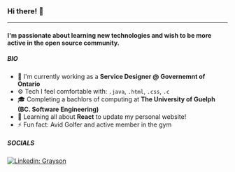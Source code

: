 ### Hi there! 👋
---
#### I'm passionate about learning new technologies and wish to be more active in the open source community. 

##### BIO
- 🏢 I'm currently working as a **Service Designer @ Governemnt of Ontario**
- ⚙️ Tech I feel comfortable with: `.java`, `.html`, `.css`, `.c`
- 🎓 Completing a bachlors of computing at **The University of Guelph (BC. Software Engineering)**
- 🌱 Learning all about **React** to update my personal website! 
- ⚡ Fun fact: Avid Golfer and active member in the gym

##### SOCIALS
[![Linkedin: Grayson](https://img.shields.io/badge/-Grayson-blue?style=flat-square&logo=Linkedin&logoColor=white&link=https://www.linkedin.com/in/grayson-mongru/)](https://www.linkedin.com/in/grayson-mongru/)

